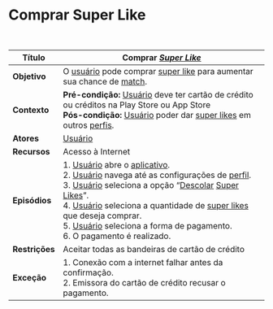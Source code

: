 # Comprar Super Like

<br />

|Título|Comprar [_Super Like_](/modelagem/lexicos#super-like)|
|------|------------------|
|**Objetivo**|O [usuário](/modelagem/lexicos#usuario) pode comprar [super like](/modelagem/lexicos#super-like) para aumentar sua chance de [match](/modelagem/lexicos#match).|
|**Contexto**|**Pré-condição:** [Usuário](/modelagem/lexicos#usuario) deve ter cartão de crédito ou créditos na Play Store ou App Store<br/>**Pós-condição:** [Usuário](/modelagem/lexicos#usuario) poder dar [super likes](/modelagem/lexicos#super-like) em outros [perfis](/modelagem/lexicos#perfil).|
|**Atores**|[Usuário](/modelagem/lexicos#usuario)|
|**Recursos**|Acesso à Internet|
|**Episódios**|1. [Usuário](/modelagem/lexicos#usuario) abre o [aplicativo](/modelagem/lexicos#tinder).<br/>2. [Usuário](/modelagem/lexicos#usuario) navega até as configurações de [perfil](/modelagem/lexicos#perfil).<br/>3. [Usuário](/modelagem/lexicos#usuario) seleciona a opção “[Descolar](/modelagem/lexicos#descolar) [Super Likes](/modelagem/lexicos#super-like)”.<br/>4. [Usuário](/modelagem/lexicos#usuario) seleciona a quantidade de [super likes](/modelagem/lexicos#super-like) que deseja comprar.<br/>5. [Usuário](/modelagem/lexicos#usuario) seleciona a forma de pagamento.<br/>6. O pagamento é realizado.|
|**Restrições**|Aceitar todas as bandeiras de cartão de crédito|
|**Exceção**|1. Conexão com a internet falhar antes da confirmação.<br/>2. Emissora do cartão de crédito recusar o pagamento.|
